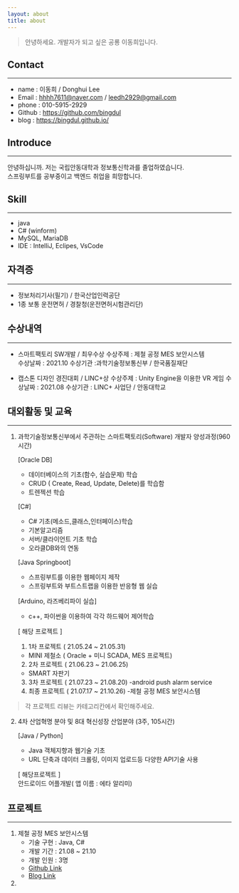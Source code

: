 ```yaml
---
layout: about
title: about
---
```



>안녕하세요. 개발자가 되고 싶은 공룡 이동희입니다.

## Contact
---
* name : 이동희 / Donghui Lee
* Email : hhhh7611@naver.com  / leedh2929@gmail.com
* phone : 010-5915-2929
* Github : https://github.com/bingdul
* blog : https://bingdul.github.io/
  
## Introduce 
---
안녕하십니까. 저는 국립안동대학과 정보통신학과를 졸업하였습니다.  
스프링부트를 공부중이고 백엔드 취업을 희망합니다.

## Skill
---
* java
* C# (winform)
* MySQL, MariaDB
* IDE : IntelliJ, Eclipes, VsCode


## 자격증 
---
* 정보처리기사(필기) / 한국산업인력공단
* 1종 보통 운전면허 / 경찰청(운전면허시험관리단)  
  
  


## 수상내역
---
* 스마트팩토리 SW개발 / 최우수상
  수상주제 : 제철 공정 MES 보안시스템   
  수상날짜 : 2021.10
  수상기관 :과학기술정보통신부 / 한국품질재단


* 캡스톤 디자인 경진대회 / LINC+상
  수상주제 : Unity Engine을 이용한 VR 게임 
  수상날짜 : 2021.08
  수상기관 : LINC+ 사업단 / 안동대학교  

## 대외활동 및 교육
---
1. 과학기술정보통신부에서 주관하는 스마트팩토리(Software) 개발자 양성과정(960시간)

    [Oracle DB]
    - 데이터베이스의 기초(함수, 실습문제) 학습
    - CRUD ( Create, Read, Update, Delete)를 학습함
    - 트렌젝션 학습

    [C#]
    - C# 기초(메소드,클래스,인터페이스)학습
    - 기본알고리즘
    - 서버/클라이언트 기초 학습
    - 오라클DB와의 연동

    [Java Springboot]
    - 스프링부트를 이용한 웹페이지 제작
    - 스프링부트와 부트스트랩을 이용한 반응형 웹 실습

    [Arduino, 라즈베리파이 실습]
    - c++, 파이썬을 이용하여 각각 하드웨어 제어학습

    [ 해당 프로젝트 ]
    1)  1차 프로젝트 ( 21.05.24 ~ 21.05.31) 
    - MINI 제철소 ( Oracle + 미니 SCADA, MES 프로젝트)
    2)  2차 프로젝트 ( 21.06.23 ~ 21.06.25) 
    - SMART 자판기
    3)  3차 프로젝트 ( 21.07.23 ~ 21.08.20)
    -android push alarm service
    4)  최종 프로젝트 ( 21.07.17 ~ 21.10.26) 
    -제철 공정 MES 보안시스템  

>각 프로젝트 리뷰는 카테고리칸에서 확인해주세요.

2. 4차 산업혁명 분야 및 8대 혁신성장 산업분야 (3주, 105시간)  

    [Java / Python]  
    * Java 객체지향과 웹기술 기초
    * URL 단축과 데이터 크롤링, 이미지 업로드등 다양한 API기술 사용  
     
       
    [ 해당프로젝트 ]  
    안드로이드 어플개발( 앱 이름 : 에타 알리미)

## 프로젝트
---
1. 제철 공정 MES 보안시스템  
    * 기술 구현 : Java, C#
    * 개발 기간 : 21.08 ~ 21.10
    * 개발 인원 : 3명
    * [Github Link]()
    * [Blog Link]()
2. 
